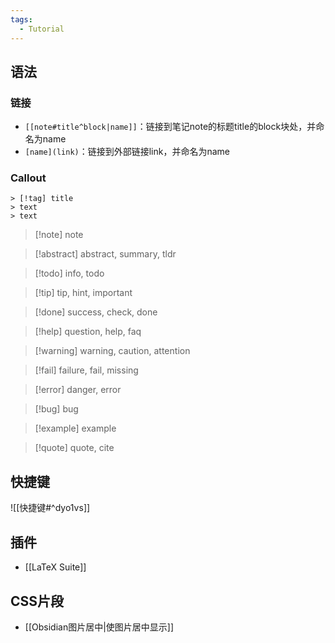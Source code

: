 ```yaml
---
tags:
  - Tutorial
---
```

## 语法
### 链接
- `[[note#title^block|name]]`：链接到笔记note的标题title的block块处，并命名为name
- `[name](link)`：链接到外部链接link，并命名为name
### Callout
```
> [!tag] title
> text
> text
```
> [!note] note
 
> [!abstract] abstract, summary, tldr

> [!todo] info, todo

> [!tip] tip, hint, important

> [!done] success, check, done

> [!help] question, help, faq

> [!warning] warning, caution, attention

> [!fail] failure, fail, missing

> [!error] danger, error

> [!bug] bug

> [!example] example

> [!quote] quote, cite
## 快捷键
![[快捷键#^dyo1vs]]
## 插件
- [[LaTeX Suite]]
## CSS片段
- [[Obsidian图片居中|使图片居中显示]]